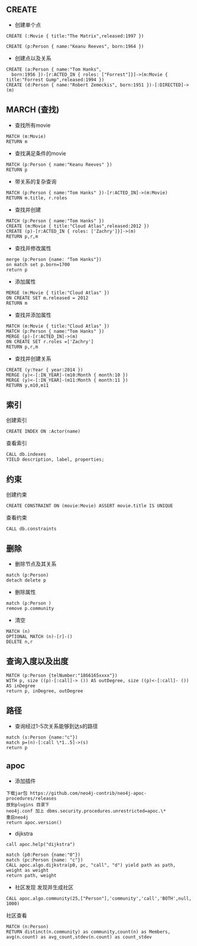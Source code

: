## CREATE
* 创建单个点
```
CREATE (:Movie { title:"The Matrix",released:1997 })
```
```
CREATE (p:Person { name:"Keanu Reeves", born:1964 })
```
* 创建点以及关系
```
CREATE (a:Person { name:"Tom Hanks",
  born:1956 })-[r:ACTED_IN { roles: ["Forrest"]}]->(m:Movie { title:"Forrest Gump",released:1994 })
CREATE (d:Person { name:"Robert Zemeckis", born:1951 })-[:DIRECTED]->(m)
```

##  MARCH (查找)
* 查找所有movie
```
MATCH (m:Movie)
RETURN m
```
* 查找满足条件的movie
```
MATCH (p:Person { name:"Keanu Reeves" })
RETURN p
```
* 带关系的复杂查询
```
MATCH (p:Person { name:"Tom Hanks" })-[r:ACTED_IN]->(m:Movie)
RETURN m.title, r.roles
```
* 查找并创建
```
MATCH (p:Person { name:"Tom Hanks" })
CREATE (m:Movie { title:"Cloud Atlas",released:2012 })
CREATE (p)-[r:ACTED_IN { roles: ['Zachry']}]->(m)
RETURN p,r,m
```
* 查找并修改属性 
```
merge (p:Person {name: "Tom Hanks"})
on match set p.born=1700
return p
```
* 添加属性
```
MERGE (m:Movie { title:"Cloud Atlas" })
ON CREATE SET m.released = 2012
RETURN m
```
* 查找并添加属性
```
MATCH (m:Movie { title:"Cloud Atlas" })
MATCH (p:Person { name:"Tom Hanks" })
MERGE (p)-[r:ACTED_IN]->(m)
ON CREATE SET r.roles =['Zachry']
RETURN p,r,m
```
* 查找并创建关系
```
CREATE (y:Year { year:2014 })
MERGE (y)<-[:IN_YEAR]-(m10:Month { month:10 })
MERGE (y)<-[:IN_YEAR]-(m11:Month { month:11 })
RETURN y,m10,m11
```

## 索引
创建索引
```
CREATE INDEX ON :Actor(name)
```
查看索引
```
CALL db.indexes
YIELD description, label, properties;
```
## 约束
创建约束
```
CREATE CONSTRAINT ON (movie:Movie) ASSERT movie.title IS UNIQUE
```
查看约束
```
CALL db.constraints
```

## 删除
* 删除节点及其关系
```
match (p:Person)
detach delete p
```
* 删除属性
```
match (p:Person )
remove p.community
```
* 清空
```
MATCH (n)
OPTIONAL MATCH (n)-[r]-()
DELETE n,r
```

## 查询入度以及出度
```
MATCH (p:Person {telNumber:"1866165xxxx"})
WITH p, size ((p)-[:call]-> ()) AS outDegree, size ((p)<-[:call]- ()) AS inDegree
return p, inDegree, outDegree
```

## 路径
* 查询经过1-5次关系能够到达s的路径
```
match (s:Person {name:"c"})
match p=(n)-[:call \*1..5]->(s)
return p
```

## apoc
*  添加插件
```
下载jar包 https://github.com/neo4j-contrib/neo4j-apoc-procedures/releases
放到plugins 目录下
neo4j.conf 加上 dbms.security.procedures.unrestricted=apoc.\*
重启neo4j
return apoc.version()
```
* dijkstra  
```
call apoc.help("dijkstra")

```

```
match (p0:Person {name:"0"})
match (pc:Person {name: "c"})
CALL apoc.algo.dijkstra(p0, pc, "call", "d") yield path as path, weight as weight
return path, weight

```
* 社区发现 
发现并生成社区
```
CALL apoc.algo.community(25,["Person"],'community','call','BOTH',null, 1000)

```
社区查看
```
MATCH (n:Person) 
RETURN distinct(n.community) as community,count(n) as Members,
avg(n.count) as avg_count,stdev(n.count) as count_stdev
```
